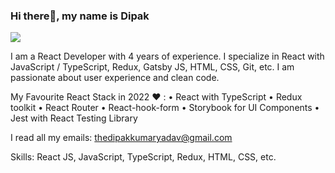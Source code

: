 ### Hi there👋, my name is Dipak
![](https://arturssmirnovs.github.io/github-profile-readme-generator/images/banner.png)

I am a React Developer with 4 years of experience. I specialize in React with JavaScript / TypeScript, Redux, Gatsby JS, HTML, CSS, Git, etc. I am passionate about user experience and clean code.

My Favourite React Stack in 2022 ❤️ :
• React with TypeScript
• Redux toolkit
• React Router
• React-hook-form
• Storybook for UI Components 
• Jest with React Testing Library

I read all my emails: thedipakkumaryadav@gmail.com

Skills: React JS, JavaScript, TypeScript, Redux, HTML, CSS, etc.




